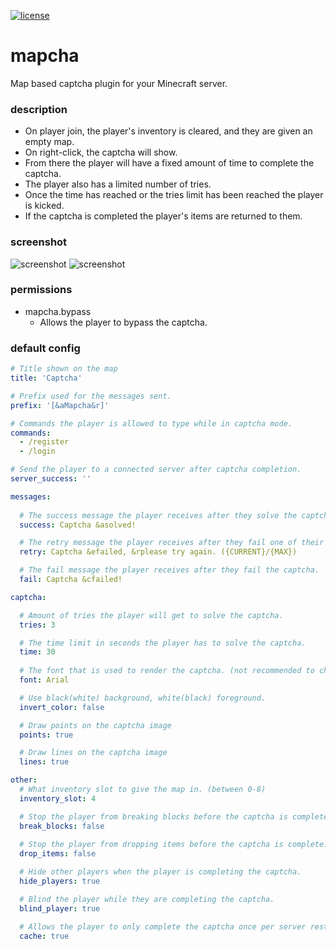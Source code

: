 [![license](https://img.shields.io/github/license/mashape/apistatus.svg)](LICENSE)

# mapcha

Map based captcha plugin for your Minecraft server.

### description

- On player join, the player's inventory is cleared, and they are given an empty map.
- On right-click, the captcha will show.
- From there the player will have a fixed amount of time to complete the captcha.
- The player also has a limited number of tries.
- Once the time has reached or the tries limit has been reached the player is kicked.
- If the captcha is completed the player's items are returned to them.

### screenshot

![screenshot](https://user-images.githubusercontent.com/26406334/141121824-4834f3f2-bdbd-4390-b175-5d50c6119f76.png)
![screenshot](https://user-images.githubusercontent.com/26406334/141121799-10fc1365-650a-4506-8189-c6abe7f50605.png)

### permissions

* mapcha.bypass
    * Allows the player to bypass the captcha.

### default config

```yaml
# Title shown on the map
title: 'Captcha'

# Prefix used for the messages sent.
prefix: '[&aMapcha&r]'

# Commands the player is allowed to type while in captcha mode.
commands:
  - /register
  - /login

# Send the player to a connected server after captcha completion.
server_success: ''

messages:
  
  # The success message the player receives after they solve the captcha.
  success: Captcha &asolved!

  # The retry message the player receives after they fail one of their tries.
  retry: Captcha &efailed, &rplease try again. ({CURRENT}/{MAX})

  # The fail message the player receives after they fail the captcha.
  fail: Captcha &cfailed!

captcha:

  # Amount of tries the player will get to solve the captcha.
  tries: 3

  # The time limit in seconds the player has to solve the captcha.
  time: 30
  
  # The font that is used to render the captcha. (not recommended to change)
  font: Arial

  # Use black(white) background, white(black) foreground.
  invert_color: false

  # Draw points on the captcha image
  points: true

  # Draw lines on the captcha image
  lines: true

other:
  # What inventory slot to give the map in. (between 0-8)
  inventory_slot: 4

  # Stop the player from breaking blocks before the captcha is complete.
  break_blocks: false
  
  # Stop the player from dropping items before the captcha is complete.
  drop_items: false

  # Hide other players when the player is completing the captcha.
  hide_players: true

  # Blind the player while they are completing the captcha.
  blind_player: true

  # Allows the player to only complete the captcha once per server restart.
  cache: true
```
